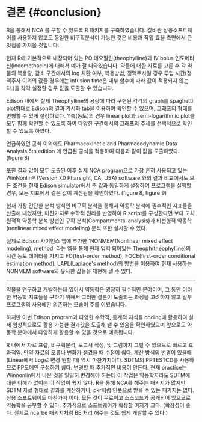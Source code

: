 
# 결론 {#conclusion}

R을 통해서 NCA 를 구할 수 있도록 R 패키지를 구축하였습니다. 값비싼 상용소프트웨어를 사용하지 않고도 동일한 비구획분석이 가능한 것은 비용과 작업 효율 측면에서 큰 잇점을 가져올 것입니다.

현재 R에 기본적으로 내장되어 있는 PO 테오필린(theophylline)과 IV bolus 인도메타신(indomethacin)에 대해서 예가 잘 나와있습니다.
약물에 대한 자료를 고른 후 각 약물의 복용량, 감소 구간에서의 log 치환 여부, 복용방법, 정맥주사일 경우 투입 시간(정맥주사 이외의 값들 경우에는 infusion time은 내부 함수에 따라 값이 적용되지 않는다.)을 각각 설정할 경우 값을 도출할 수 있습니다.
 
Edison 내에서 실제 Theophylline의 용량에 따라 구현된 각각의 graph를 spaghetti plot형태로 Edison의 결과 가시화 tab을 이용하여 확인할 수 있으며, 그래프의 형태를 변형할 수 있게 설정하였다. 
Y축(농도)의 경우 linear plot과 semi-logarithmic plot을 모두 함께 확인할 수 있도록 하여 다양한 구간에서의 그래프의 추세를 선택적으로 확인할 수 있도록 하였다.
 
언급하였던 공식 이외에도 Pharmacokinetic and Pharmacodynamic Data Analysis 5th edition 에 언급된 공식을 적용하여 다음과 같이 값을 도출하였다.(figure 8) 

또한 결과 값이 모두 도출된 이후 실제 NCA program으로 가장 흔히 사용되고 있는 WinNonlin® (Version 7.0  Pharsight, CA, USA) software 와의 결과 비교에서도 모든 조건을 현재 Edison simulator에서 준 값과 동일하게 설정하여 프로그램을 실행할 경우, 모든 지표에서 같은 값이 계산됨을 확인하였다. (figure 8, figure 9)
 
현재 가장 간단한 분석 방식인 비구획 분석을 통해서 약동학 분석에 필수적인 지표들을 산출해 내었지만, 마찬가지로 수학적 원리를 반영하여 R script를 구성한다면 보다 고차원적적 약동학 분석 방법인 구획 분석(Compartmental analysis)과 비선형적 약동학(nonlinear mixed effect modeling) 분석 또한 실시할 수 있다. 

실제로 Edison 사이언스 엡에 추가한 'NONMEM(Nonlinear mixed effect modeling), method' 라는 엡을 통해 현재 입력 되어있는 Theoph(theophylline)의 시간 농도 데이터를 가지고 FO(first-order method), FOCE(first-order conditional estimation method), LAPL(Laplace's method)의 방법을 이용하여 현재 사용하는 NONMEM software와 유사한 값들을 재현해 낼 수 있다. 

<!--
Figure 4 논문 내에서의 설정 값 

Figure 5. 앞서 설정한 Theophylline에 대한 linear spaghetti plot
 
Figure 6. 앞서 설정한 Theophylline에 대한 scatter plot
 
Figure 7. 앞서 설정한 Theophylline에 대한 semi-logarithmic spaghetti plot

Figure 8. 앞서 설정한 Theophylline에 대한 NCA 분석 결과
 
Figure 9. Theophylline에 대하여 같은 data와 설정값으로 계산한 WinNonlin® (Version 7.0  Pharsight, CA, USA) software의 결과

Figure 10. NONMEM(Nonlinear mixed effect modeling), method 엡에 입력되어 있는 theophylline data의 농도 시간 곡선
 
Figure 11. theophylline data에 대한 model
 
Figure 12. nonlinear mixed effect modeling First order method를 통해 도출된 parameter
-->

---

약물을 연구하고 개발하는데 있어서 약동학은 굉장히 필수적인 분야이며, 그 동안 이러한 약동학 지표들을 구하기 위해서 그러한 결론이 도출되는 과정을 고려하지 않고 일부 프로그램의 사용에만 의존하는 모습이 주를 이뤘습니다.

하지만 이번 Edison program과 다양한 수학적, 통계적 지식을 coding에 활용하여 실제 임상적으로도 활용 가능한 결과값을 도출해 낼 수 있음을 확인하였으며 앞으로도 약동학 분야에서 다양하게 활용할 수 있을 것으로 예측됩니다.

R 내에서 자료 프렙, 비구획분석, 보고서 작성, 및 그림까지 그릴 수 있으므로 빠르고 효과적임. 만약 자료의 오류나 변화가 생겼을 때 수정이 쉽다. 계산 방식의 변경이 있을때  (Linear에서 Log로 변경 원할 때) 역시 마찬가지이다.
SDTM의 PPTESTCD를 사용하므로 PP도메인 구성하기 쉽다. 변경할 때 추가적인 비용이 안든다. 현재 practice는 Winnonlin에서 나온 것을 일일히 변경해야 하는데 이 작업은 약동학자라도 SDTM에 대한 이해가 없이는 이 작업이 쉽지 않다. R을 통해 NCA를 해주는 패키지가 많지만 SDTM 자료 형태로 결과를 계산하거나, pkr처럼 인풋으로 받을 수 있는 패키지는 없다. 상용 소프트웨어도 마찬가지 이다.
모든 것이 무료이고 소스코드가 공개되어 있으므로 약동학을 공부할 수 있다. 추가적으로 소프트웨어가 확장할 여지가 크다. (확장성이 좋다. 실제로 ncarbe 패키지처럼 BE 처리 해주는 것도 쉽게 개발할 수 있다.) 

